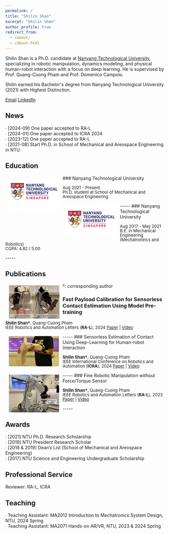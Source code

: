 ```yaml
---
permalink: /
title: "Shilin Shan"
excerpt: "Shilin Shan"
author_profile: true
redirect_from:
  - /about/
  - /about.html
---
```

Shilin Shan is a Ph.D. candidate at [Nanyang Technological University](https://www.ntu.edu.sg), specializing in robotic manipulation, dynamics modeling, and physical human-robot interaction with a focus on deep learning. He is supervised by Prof. Quang-Cuong Pham and Prof. Domenico Campolo. 

Shilin earned his Bachelor's degree from Nanyang Technological University (2021) with Highest Distinction.

[Email](mailto:SHILIN001@e.ntu.edu.sg)
[LinkedIn](https://www.linkedin.com/in/shilin-shan-99475a17b/)


News
-----
∙ [2024-09] One paper accepted to RA-L <br />
∙ [2024-01] One paper accepted to ICRA 2024 <br />
∙ [2023-12] One paper accepted to RA-L <br />
∙ [2021-08] Start Ph.D. in School of Mechanical and Areospace Engineering in NTU <br />

Education
-----
<img style="float: left; margin:5px 10px" src="../images/ntu_logo_new.png" width="160" height="104">
### Nanyang Technological University
<p style="line-height:1.0">
<font size="2">
Aug 2021 - Present<br />
Ph.D. student at School of Mechanical and Areospace Engineering<br />
</font>
</p>
-----

<img style="float: left; margin:5px 10px" src="../images/ntu_logo_new.png" width="160" height="104">
### Nanyang Technological University
<p style="line-height:1.0">
<font size="2">
Aug 2017 - May 2021 <br />
B.E. in Mechanical Engineering (Mechatronincs and Robotics)<br />
CGPA: 4.82 / 5.00 <br />
</font>
</p>
-----


Publications
-----
†: corresponding author
<img style="float: left; margin:5px 10px" src="../images/fast_payload_calib_teasor_new.png" width="160" height="106">
### Fast Payload Calibration for Sensorless Contact Estimation Using Model Pre-training
<p style="line-height:1.0">
<font size="2">
<strong>Shilin Shan†</strong>, Quang-Cuong Pham <br />
IEEE Robotics and Automation Letters (<strong>RA-L</strong>), 2024
<a href="https://arxiv.org/abs/2409.03369">Paper</a> | 
<a href="https://youtu.be/aSl1Ke7fFQI">Video</a>
<br />
</font>
</p>
-----

<img style="float: left; margin:5px 10px" src="../images/sensorless_contact_est_teasor_new.png" width="160" height="96">
### Sensorless Estimation of Contact Using Deep-Learning for Human-robot Interaction
<p style="line-height:1.0">
<font size="2">
<strong>Shilin Shan†</strong>, Quang-Cuong Pham <br />
IEEE International Conference on Robotics and Automation (<strong>ICRA</strong>), 2024
<a href="https://arxiv.org/abs/2309.16219">Paper</a> | 
<a href="https://youtu.be/Yrjf5tU94e8">Video</a>
<br />
</font>
</p>
-----

<img style="float: left; margin:5px 10px" src="../images/Fine_sensorless_manip_teasor_new.png" width="160" height="120">
### Fine Robotic Manipulation without Force/Torque Sensor
<p style="line-height:1.0">
<font size="2">
<strong>Shilin Shan†</strong>, Quang-Cuong Pham <br />
IEEE Robotics and Automation Letters (<strong>RA-L</strong>), 2023
<a href="https://arxiv.org/pdf/2301.13413">Paper</a> | 
<a href="https://youtu.be/spztx3GzPzc">Video</a>
<br />
</font>
</p>
-----


Awards
-----
∙ [2021] NTU Ph.D. Research Scholarship<br />
∙ [2019] NTU President Research Scholar<br />
∙ [2018 & 2019] Dean’s List (School of Mechanical and Areospace Engineering)<br />
∙ [2017] NTU Science and Engineering Undergraduate Scholarship<br />

Professional Service
-----

Reviewer: RA-L, ICRA <br />

Teaching
-----
∙ Teaching Assistant: MA2012 Introduction to Mechatronics System Design, NTU, 2024 Spring<br />
∙ Teaching Assistant: MA2071 Hands-on AR/VR, NTU, 2023 & 2024 Spring<br />
